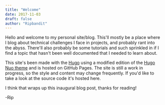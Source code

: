 ```yaml
---
title: "Welcome"
date: 2017-11-03
draft: false
author: "Ripbandit"
---
```


Hello and welcome to my personal site/blog. This'll mostly be a place where I blog about technical challenges I face in projects, and probably rant into the abyss. There'll also probably be some tutorials and such sprinkled in if I find a topic that hasn't been well documented that I needed to learn about. 

This site's been made with the [Hugo](https://gohugo.io/) using a modified edition of the [Hugo Nuo theme](https://github.com/laozhu/hugo-nuo) and is hosted on GitHub Pages. The site is still a work in progress, so the style and content may change frequently. If you'd like to take a look at the source code it's hosted here. 

I think that wraps up this inaugural blog post, thanks for reading!

-Rip 